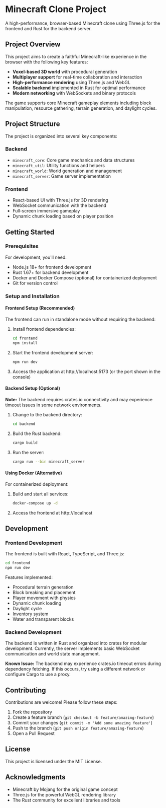 # Minecraft Clone Project

A high-performance, browser-based Minecraft clone using Three.js for the frontend and Rust for the backend server.

## Project Overview

This project aims to create a faithful Minecraft-like experience in the browser with the following key features:

- **Voxel-based 3D world** with procedural generation
- **Multiplayer support** for real-time collaboration and interaction
- **High-performance rendering** using Three.js and WebGL
- **Scalable backend** implemented in Rust for optimal performance
- **Modern networking** with WebSockets and binary protocols

The game supports core Minecraft gameplay elements including block manipulation, resource gathering, terrain generation, and daylight cycles.

## Project Structure

The project is organized into several key components:

### Backend
- `minecraft_core`: Core game mechanics and data structures
- `minecraft_util`: Utility functions and helpers
- `minecraft_world`: World generation and management
- `minecraft_server`: Game server implementation

### Frontend
- React-based UI with Three.js for 3D rendering
- WebSocket communication with the backend
- Full-screen immersive gameplay
- Dynamic chunk loading based on player position

## Getting Started

### Prerequisites

For development, you'll need:

- Node.js 18+ for frontend development
- Rust 1.67+ for backend development
- Docker and Docker Compose (optional) for containerized deployment
- Git for version control

### Setup and Installation

#### Frontend Setup (Recommended)

The frontend can run in standalone mode without requiring the backend:

1. Install frontend dependencies:
   ```bash
   cd frontend
   npm install
   ```

2. Start the frontend development server:
   ```bash
   npm run dev
   ```

3. Access the application at http://localhost:5173 (or the port shown in the console)

#### Backend Setup (Optional)

**Note:** The backend requires crates.io connectivity and may experience timeout issues in some network environments.

1. Change to the backend directory:
   ```bash
   cd backend
   ```

2. Build the Rust backend:
   ```bash
   cargo build
   ```

3. Run the server:
   ```bash
   cargo run --bin minecraft_server
   ```

#### Using Docker (Alternative)

For containerized deployment:

1. Build and start all services:
   ```bash
   docker-compose up -d
   ```

2. Access the frontend at http://localhost

## Development

### Frontend Development

The frontend is built with React, TypeScript, and Three.js:

```bash
cd frontend
npm run dev
```

Features implemented:
- Procedural terrain generation
- Block breaking and placement
- Player movement with physics
- Dynamic chunk loading
- Daylight cycle
- Inventory system
- Water and transparent blocks

### Backend Development

The backend is written in Rust and organized into crates for modular development. Currently, the server implements basic WebSocket communication and world state management.

**Known Issue:** The backend may experience crates.io timeout errors during dependency fetching. If this occurs, try using a different network or configure Cargo to use a proxy.

## Contributing

Contributions are welcome! Please follow these steps:

1. Fork the repository
2. Create a feature branch (`git checkout -b feature/amazing-feature`)
3. Commit your changes (`git commit -m 'Add some amazing feature'`)
4. Push to the branch (`git push origin feature/amazing-feature`)
5. Open a Pull Request

## License

This project is licensed under the MIT License.

## Acknowledgments

- Minecraft by Mojang for the original game concept
- Three.js for the powerful WebGL rendering library
- The Rust community for excellent libraries and tools 